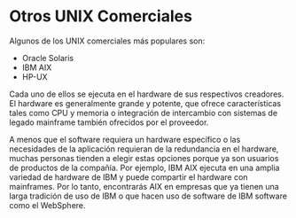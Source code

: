 # Otros UNIX Comerciales
Algunos de los UNIX comerciales más populares son:

- Oracle Solaris
- IBM AIX
- HP-UX

Cada uno de ellos se ejecuta en el hardware de sus respectivos creadores. El hardware es generalmente grande y potente, que ofrece características tales como CPU y memoria o integración de intercambio con sistemas de legado mainframe también ofrecidos por el proveedor.

A menos que el software requiera un hardware específico o las necesidades de la aplicación requieran de la redundancia en el hardware, muchas personas tienden a elegir estas opciones porque ya son usuarios de productos de la compañía. Por ejemplo, IBM AIX ejecuta en una amplia variedad de hardware de IBM y puede compartir el hardware con mainframes. Por lo tanto, encontrarás AIX en empresas que ya tienen una larga tradición de uso de IBM o que hacen uso de software de IBM software como el WebSphere.